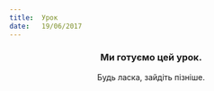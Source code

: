 ```yaml
---
title:  Урок
date:   19/06/2017
---
```


### <center>Ми готуємо цей урок.</center>
<center>Будь ласка, зайдіть пізніше.</center>